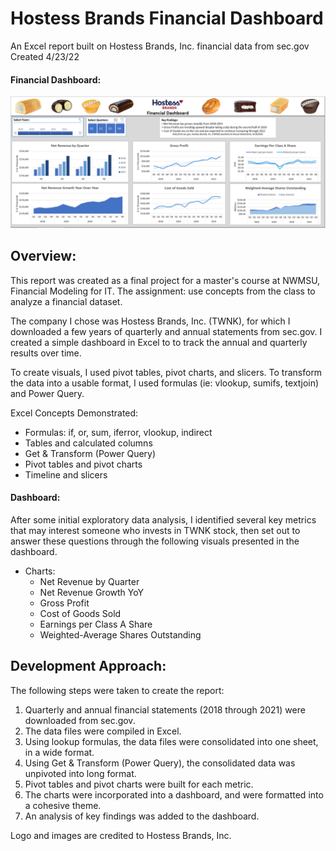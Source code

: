 # Hostess Brands Financial Dashboard
An Excel report built on Hostess Brands, Inc. financial data from sec.gov  
Created 4/23/22  

#### Financial Dashboard:  
![Dashboard](supporting_files/Dashboard_screenshot.png)  

## Overview:
This report was created as a final project for a master's course at NWMSU, Financial Modeling for IT. The assignment: use concepts from the class to analyze a financial dataset.   
  
The company I chose was Hostess Brands, Inc. (TWNK), for which I downloaded a few years of quarterly and annual statements from sec.gov. I created a simple dashboard in Excel to to track the annual and quarterly results over time. 

To create visuals, I used pivot tables, pivot charts, and slicers. To transform the data into a usable format, I used formulas (ie: vlookup, sumifs, textjoin) and Power Query.

Excel Concepts Demonstrated: 
 - Formulas: if, or, sum, iferror, vlookup, indirect
 - Tables and calculated columns
 - Get & Transform (Power Query)
 - Pivot tables and pivot charts
 - Timeline and slicers

#### Dashboard:
After some initial exploratory data analysis, I identified several key metrics that may interest someone who invests in TWNK stock, then set out to answer these questions through the following visuals presented in the dashboard. 

- Charts:  
    - Net Revenue by Quarter
    - Net Revenue Growth YoY
    - Gross Profit
    - Cost of Goods Sold
    - Earnings per Class A Share
    - Weighted-Average Shares Outstanding 

## Development Approach:
The following steps were taken to create the report:
    
1. Quarterly and annual financial statements (2018 through 2021) were downloaded from sec.gov.
2. The data files were compiled in Excel.
3. Using lookup formulas, the data files were consolidated into one sheet, in a wide format.
4. Using Get & Transform (Power Query), the consolidated data was unpivoted into long format.
5. Pivot tables and pivot charts were built for each metric.
6. The charts were incorporated into a dashboard, and were formatted into a cohesive theme.
7. An analysis of key findings was added to the dashboard.
   
Logo and images are credited to Hostess Brands, Inc.



